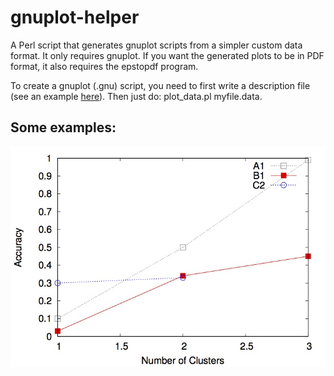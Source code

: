 gnuplot-helper
==============

A Perl script that generates gnuplot scripts from a simpler custom data format. It only requires gnuplot. If you want the generated plots to be in PDF format, it also requires the epstopdf program.    

To create a gnuplot (.gnu) script, you need to first write a description file (see an example [here](/examples/example_of_plot_data.data)). Then just do: plot_data.pl myfile.data. 


Some examples:
---------------

![AccuracyPlot.pdf](/examples/AccuracyPlot.jpg "Optional Title")
